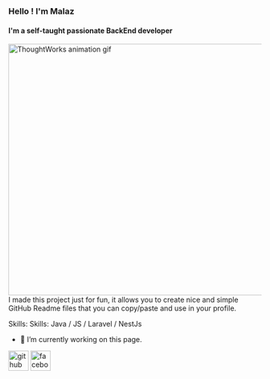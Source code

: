 ### Hello ! I'm Malaz
#### I'm a self-taught passionate BackEnd developer
<img 
  src="https://cdn.dribbble.com/users/2131993/screenshots/4948736/thoughtworks-gif_dribbble.gif" 
  width="900px" 
  height="500px" 
  alt="ThoughtWorks animation gif" 
/>
I made this project just for fun, it allows you to create nice and simple GitHub Readme files that you can copy/paste and use in your profile.

Skills: Skills: Java / JS / Laravel / NestJs

- 🔭 I’m currently working on this page. 




[<img src='https://cdn.jsdelivr.net/npm/simple-icons@3.0.1/icons/github.svg' alt='github' height='40'>](https://github.com/malaz-ahmad)  [<img src='https://cdn.jsdelivr.net/npm/simple-icons@3.0.1/icons/facebook.svg' alt='facebook' height='40'>](https://www.facebook.com/malaz.ahmad3301)  

